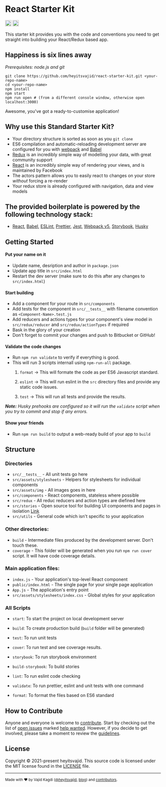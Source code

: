 
# React Starter Kit

<a href="https://github.com/h/react-starter-kit/stargazers"><img src="https://img.shields.io/github/stars/heyitsvajid/react-starter-kit.svg?style=social&label=Star&maxAge=3600" height="20"></a>
<a href="https://twitter.com/heyitsvajid"><img src="https://img.shields.io/twitter/follow/heyitsvajid.svg?style=social&label=Follow&maxAge=3600" height="20"></a>

This starter kit provides you with the code and conventions you need to get straight into building your React/Redux based app.


## Happiness is six lines away
*Prerequisites: node.js and git*
```
git clone https://github.com/heyitsvajid/react-starter-kit.git <your-repo-name>
cd <your-repo-name>
npm install
npm start
npm run open # (from a different console window, otherwise open localhost:3000)

```  

Awesome, you've got a ready-to-customise application!


## Why use this Standard Starter Kit?

- Your directory structure is sorted as soon as you `git clone`
- ES6 compilation and automatic-reloading development server are configured for you with [webpack](https://webpack.github.io/) and [Babel](https://babeljs.io/)
-  [Redux](http://redux.js.org/) is an incredibly simple way of modelling your data, with great community support
-  [React](https://www.reactjs.org/) is an incredibly simple way of rendering your views, and is maintained by Facebook
- The actors pattern allows you to easily react to changes on your store *without* forcing a re-render
- Your redux store is already configured with navigation, data and view models


## The provided boilerplate is powered by the following technology stack:
- [React](https://reactjs.org/), [Babel](https://babeljs.io/), [ESLint](https://eslint.org/), [Prettier](https://prettier.io/), [Jest](https://jestjs.io/),
  [Webpack v5](https://webpack.js.org/), [Storybook](https://storybook.js.org/), [Husky](https://typicode.github.io/husky/#/)


## Getting Started
#### Put your name on it

- Update name, desription and author in `package.json`
- Update app title in `src/index.html`
- Restart the dev server (make sure to do this after any changes to `src/index.html`)

 
#### Start building
- Add a component for your route in `src/components`
- Add tests for the component in `src/__tests__` with filename convention as `<Component-Name>.test.js`
- Add reducers and actions types for your component's view model in `src/redux/reducer` and `src/redux/actionTypes` if required
- Bask in the glory of your creation
- Don't forget to commit your changes and push to Bitbucket or GitHub!

#### Validate the code changes

- Run `npm run validate` to verify if everything is good.
- This will run 3 scripts internall using `npm-run-all` package.
	1. `format` -> This will formate the code as per ES6 Javascript standard.

	2. `eslint` -> This will run eslint in the `src` directory files and provide any static code issues.

	3. `test` -> This will run all tests and provide the results.

***Note:** Husky prehooks are configured so it will run the `validate` script when you try to commit and stop if any errors.*
  

#### Show your friends
- Run `npm run build` to output a web-ready build of your app to `build`  

## Structure

### Directories
-  `src/__tests__` - All unit tests go here
-  `src/assets/stylesheets` - Helpers for stylesheets for individual components
-  `src/assets/img` - All images goes in here
-  `src/components` - React components, stateless where possible
-  `src/redux` - All reduc reducers and action types are diefined here
-  `src/stories` - Open source tool for building UI components and pages in isolation [Link](https://storybook.js.org/)
-  `src/utils` - General code which isn't specific to your application  

### Other directories:
-  `build` - Intermediate files produced by the development server. Don't touch these.
-  `coverage` - This folder will be generated when you run `npm run cover` script. It will have code coverage details.

 
### Main application files:
-  `index.js` - Your application's top-level React component
-  `public/index.html` - The single page for your single page application
-  `App.js` - The application's entry point
-  `src/assets/stylesheets/index.css` - Global styles for your application

 
### All Scripts

-  `start`: To start the project on local development server

-  `build`: To create production build (`build` folder will be generated)

-  `test`: To run unit tests

-  `cover`: To run test and see coverage results.

-  `storybook`: To run storybook environment

-  `build-storybook`: To build stories

-  `lint`: To run eslint code checking

-  `validate`: To run prettier, eslint and unit tests with one command

-  `format`: To format the files based on ES6 standard


## How to Contribute

Anyone and everyone is welcome to [contribute](.github/CONTRIBUTING.md). Start
by checking out the list of [open issues](https://github.com/heyitsvajid/react-starter-kit/issues)
marked [help wanted](https://github.com/heyitsvajid/react-starter-kit/issues?q=label:"help+wanted").
However, if you decide to get involved, please take a moment to review the
[guidelines](.github/CONTRIBUTING.md).

## License

Copyright © 2021-present heyitsvajid. This source code is licensed under the MIT license found in the
[LICENSE](https://github.com/heyitsvajid/react-starter-kit/blob/main/LICENSE) file.

---

<sup>Made with ♥ by Vajid Kagdi ([@heyitsvajid](https://twitter.com/heyitsvajid), [blog](https://heyitsvajid.hashnode.dev/))
and [contributors](https://github.com/heyitsvajid/react-starter-kit/graphs/contributors).</sup>
